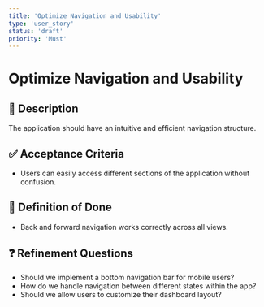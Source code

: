 ```yaml
---
title: 'Optimize Navigation and Usability'
type: 'user_story'
status: 'draft'
priority: 'Must'
---
```


# Optimize Navigation and Usability

## 📌 Description

The application should have an intuitive and efficient navigation structure.

## ✅ Acceptance Criteria

- Users can easily access different sections of the application without confusion.

## 🎯 Definition of Done

- Back and forward navigation works correctly across all views.

## ❓ Refinement Questions

- Should we implement a bottom navigation bar for mobile users?
- How do we handle navigation between different states within the app?
- Should we allow users to customize their dashboard layout?
